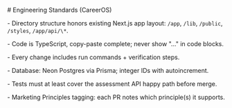 \# Engineering Standards (CareerOS)

\- Directory structure honors existing Next.js app layout: `/app`, `/lib`, `/public`, `/styles`, `/app/api/\*`.

\- Code is TypeScript, copy-paste complete; never show "..." in code blocks.

\- Every change includes run commands + verification steps.

\- Database: Neon Postgres via Prisma; integer IDs with autoincrement.

\- Tests must at least cover the assessment API happy path before merge.

\- Marketing Principles tagging: each PR notes which principle(s) it supports.



